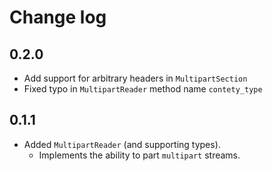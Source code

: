 # Change log

## 0.2.0

- Add support for arbitrary headers in `MultipartSection`
- Fixed typo in `MultipartReader` method name `contety_type`

## 0.1.1

- Added `MultipartReader` (and supporting types).
  - Implements the ability to part `multipart` streams.

